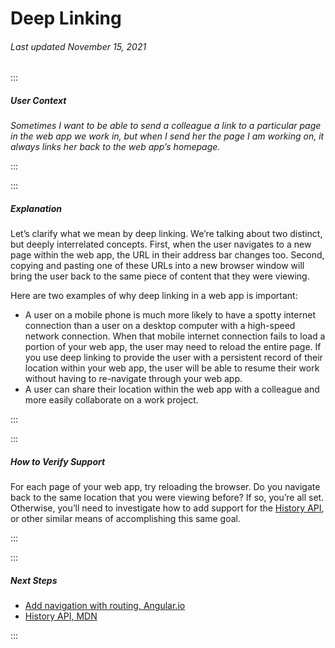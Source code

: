 # Deep Linking

###### Last updated November 15, 2021

:::

##### User Context

*Sometimes I want to be able to send a colleague a link to a particular page in the web app we work in, but when I send her the page I am working on, it always links her back to the web app’s homepage.*

:::

:::

##### Explanation

Let’s clarify what we mean by deep linking. We’re talking about two distinct, but deeply interrelated concepts. First, when the user navigates to a new page within the web app, the URL in their address bar changes too. Second, copying and pasting one of these URLs into a new browser window will bring the user back to the same piece of content that they were viewing.

Here are two examples of why deep linking in a web app is important:

- A user on a mobile phone is much more likely to have a spotty internet connection than a user on a desktop computer with a high-speed network connection. When that mobile internet connection fails to load a portion of your web app, the user may need to reload the entire page. If you use deep linking to provide the user with a persistent record of their location within your web app, the user will be able to resume their work without having to re-navigate through your web app.
- A user can share their location within the web app with a colleague and more easily collaborate on a work project.

:::

:::

##### How to Verify Support

For each page of your web app, try reloading the browser. Do you navigate back to the same location that you were viewing before? If so, you’re all set. Otherwise, you’ll need to investigate how to add support for the [History API](https://developer.mozilla.org/en-US/docs/Web/API/History_API), or other similar means of accomplishing this same goal.

:::

:::

##### Next Steps

- [Add navigation with routing, Angular.io](https://angular.io/tutorial/toh-pt5)
- [History API, MDN](https://developer.mozilla.org/en-US/docs/Web/API/History_API)

:::
